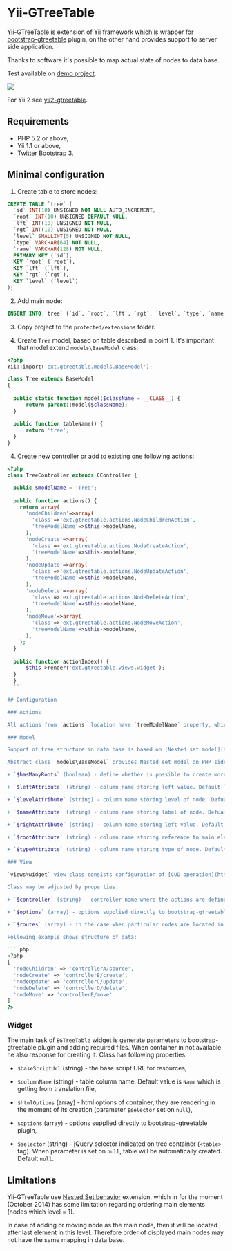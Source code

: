 # Yii-GTreeTable

Yii-GTreeTable is extension of Yii framework which is wrapper for [bootstrap-gtreetable](https://github.com/gilek/bootstrap-gtreetable) plugin, on the other hand provides support to server side application.

Thanks to software it's possible to map actual state of nodes to data base.

Test available on [demo project](http://gtreetable.gilek.net).

![](http://gilek.net/images/gtt2-demo.png)

For Yii 2 see [yii2-gtreetable](https://github.com/gilek/yii2-gtreetable).

## Requirements
- PHP 5.2 or above,
- Yii 1.1 or above,
- Twitter Bootstrap 3.

## Minimal configuration<a name="minimal-configuration"></a>

1. Create table to store nodes:

  ``` sql
  CREATE TABLE `tree` (
    `id` INT(10) UNSIGNED NOT NULL AUTO_INCREMENT,
    `root` INT(10) UNSIGNED DEFAULT NULL,
    `lft` INT(10) UNSIGNED NOT NULL,
    `rgt` INT(10) UNSIGNED NOT NULL,
    `level` SMALLINT(5) UNSIGNED NOT NULL,
    `type` VARCHAR(64) NOT NULL,
    `name` VARCHAR(128) NOT NULL,
    PRIMARY KEY (`id`),
    KEY `root` (`root`),
    KEY `lft` (`lft`),
    KEY `rgt` (`rgt`),
    KEY `level` (`level`)
  );
  ```

2. Add main node:

  ``` sql
  INSERT INTO `tree` (`id`, `root`, `lft`, `rgt`, `level`, `type`, `name`) VALUES (1, 1, 1, 2, 1, 'default', 'Main node');
  ```

3. Copy project to the `protected/extensions` folder.

4. Create `Tree` model, based on table described in point 1. It's important that model extend `models\BaseModel` class:

  ``` php
  <?php
  Yii::import('ext.gtreetable.models.BaseModel');  
  
  class Tree extends BaseModel 
  {
    
    public static function model($className = __CLASS__) {
        return parent::model($className);
    }
 
    public function tableName() {
        return 'tree';
    }
  }
  ```
  
4. Create new controller or add to existing one following actions:	
  ``` php
  <?php
  class TreeController extends CController {    

    public $modelName = 'Tree';
    
    public function actions() {
      return array(
        'nodeChildren'=>array(
          'class'=>'ext.gtreetable.actions.NodeChildrenAction',
          'treeModelName'=>$this->modelName,
        ),
        'nodeCreate'=>array(
          'class'=>'ext.gtreetable.actions.NodeCreateAction',
          'treeModelName'=>$this->modelName,
        ),      
        'nodeUpdate'=>array(
          'class'=>'ext.gtreetable.actions.NodeUpdateAction',
          'treeModelName'=>$this->modelName,
        ),  
        'nodeDelete'=>array(
          'class'=>'ext.gtreetable.actions.NodeDeleteAction',
          'treeModelName'=>$this->modelName,
        ),             
        'nodeMove'=>array(
          'class'=>'ext.gtreetable.actions.NodeMoveAction',
          'treeModelName'=>$this->modelName,
        ),              
      );
  	}      
    
    public function actionIndex() {
    	$this->render('ext.gtreetable.views.widget');
    }
	} 
	```

## Configuration

### Actions

All actions from `actions` location have `treeModelName` property, which is reference to model data extending form `models\BaseModel` (see [Minimal configuration](#minimal-configuration) point 4).

### Model 
 
Support of tree structure in data base is based on [Nested set model](http://en.wikipedia.org/wiki/Nested_set_model).

Abstract class `models\BaseModel` provides Nested set model on PHP side. It defines validation rules and other required methods. Its configuration can by adjusted by parameters:

  + `$hasManyRoots` (boolean) - define whether is possible to create more than one main node. Default `true`,

  + `$leftAttribute` (string) - column name storing left value. Default `lft`,  

  + `$levelAttribute` (string) - column name storing level of node. Defualt `level`,  

  + `$nameAttribute` (string) - column name storing label of node. Defualt `name`,    

  + `$rightAttribute` (string) - column name storing left value. Default `rgt`,   

  + `$rootAttribute` (string) - column name storing reference to main element ID. Default `root`,  

  + `$typeAttribute` (string) - column name storing type of node. Default `type`.  

### View

`views\widget` view class consists configuration of [CUD operation](https://github.com/gilek/bootstrap-gtreetable#cud) with reference to [nodes source](https://github.com/gilek/bootstrap-gtreetable#source). There is no necessity to use it, but it can be very helpful in simple projects. 

Class may be adjusted by properties:

  + `$controller` (string) - controller name where the actions are defined (see [Minimal configuration](#minimal-configuration) point 4). By default is getting the controller name where the `views\widget` view was triggered,

  + `$options` (array) - options supplied directly to bootstrap-gtreetable plugin,

  + `$routes` (array) - in the case when particular nodes are located in different containers or its name is different in relation to presented in point 4 of the chapter [Minimal configutarion](#minimal-configutarion), then it's necessary to define it,

  Following example shows structure of data:

  ``` php
  <?php
  [
    'nodeChildren' => 'controllerA/source',
    'nodeCreate' => 'controllerB/create',
    'nodeUpdate' => 'controllerC/update',
    'nodeDelete' => 'controllerD/delete',
    'nodeMove' => 'controllerE/move'
  ]
  ?>
  ```

### Widget   

The main task of `EGTreeTable` widget is generate parameters to bootstrap-gtreetable plugin and adding required files.
When container in not available he also response for creating it. Class has following properties:

  + `$baseScriptUrl` (string) - the base script URL for resources, 

  + `$columnName` (string) - table column name. Default value is `Name` which is getting from translation file,

  + `$htmlOptions` (array) - html options of container, they are rendering in the moment of its creation (parameter `$selector` set on `null`),  

  + `$options` (array) - options supplied directly to bootstrap-gtreetable plugin,  

  + `$selector` (string) - jQuery selector indicated on tree container (`<table>` tag). When parameter is set on `null`, table will be automatically created. Default `null`.

## Limitations

Yii-GTreeTable use [Nested Set behavior](https://github.com/yiiext/nested-set-behavior) extension, which in for the moment (October 2014) has some limitation regarding ordering main elements (nodes which level = 1). 

In case of adding or moving node as the main node, then it will be located after last element in this level. Therefore order of displayed main nodes may not have the same mapping in data base.
